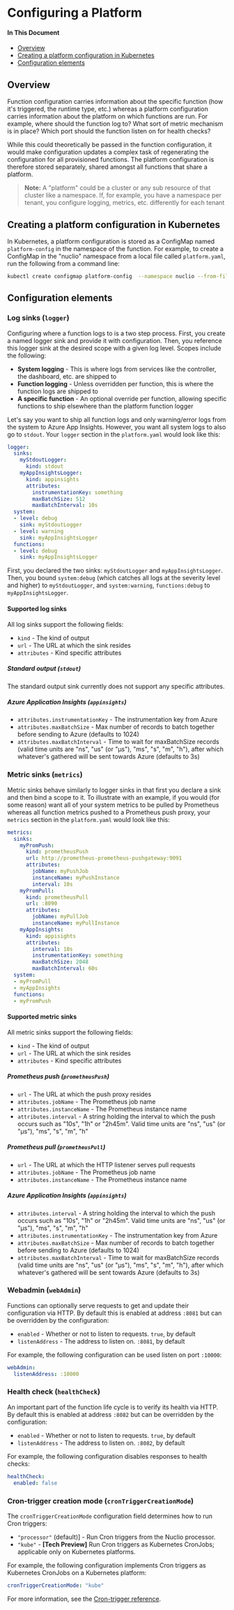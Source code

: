 # Configuring a Platform

#### In This Document
- [Overview](#overview)
- [Creating a platform configuration in Kubernetes](#k8s-platform-config-create)
- [Configuration elements](#configuration-elements)

## Overview

Function configuration carries information about the specific function (how it's triggered, the runtime type, etc.) whereas a platform configuration carries information about the platform on which functions are run. For example, where should the function log to? What sort of metric mechanism is in place? Which port should the function listen on for health checks? 

While this could theoretically be passed in the function configuration, it would make configuration updates a complex task of regenerating the configuration for all provisioned functions. The platform configuration is therefore stored separately, shared amongst all functions that share a platform.

> **Note:** A "platform" could be a cluster or any sub resource of that cluster like a namespace. If, for example, you have a namespace per tenant, you configure logging, metrics, etc. differently for each tenant

<a id="k8s-platform-config-create"></a>
## Creating a platform configuration in Kubernetes

In Kubernetes, a platform configuration is stored as a ConfigMap named `platform-config` in the namespace of the function. For example, to create a ConfigMap in the "nuclio" namespace from a local file called `platform.yaml`, run the following from a command line:
```sh
kubectl create configmap platform-config  --namespace nuclio --from-file platform.yaml
```

<a id="config-elements"></a>
## Configuration elements

<a id="logger-supported-log-sinks"></a>
### Log sinks (`logger`)

Configuring where a function logs to is a two step process. First, you create a named logger sink and provide it with configuration. Then, you reference this logger sink at the desired scope with a given log level. Scopes include the following:

- **System logging** - This is where logs from services like the controller, the dashboard, etc. are shipped to
- **Function logging** - Unless overridden per function, this is where the function logs are shipped to
- **A specific function** - An optional override per function, allowing specific functions to ship elsewhere than the platform function logger

Let's say you want to ship all function logs and only warning/error logs from the system to Azure App Insights. However, you want all system logs to also go to `stdout`. Your `logger` section in the `platform.yaml` would look like this:

```yaml
logger:
  sinks:
    myStdoutLogger:
      kind: stdout
    myAppInsightsLogger:
      kind: appinsights
      attributes:
        instrumentationKey: something
        maxBatchSize: 512
        maxBatchInterval: 10s
  system:
  - level: debug
    sink: myStdoutLogger
  - level: warning
    sink: myAppInsightsLogger
  functions:
  - level: debug
    sink: myAppInsightsLogger
```

First, you declared the two sinks: `myStdoutLogger` and `myAppInsightsLogger`. Then, you bound `system:debug` (which catches all logs at the severity level and higher) to `myStdoutLogger`, and `system:warning`, `functions:debug` to `myAppInsightsLogger`.

<a id="supported-log-sinks"></a>
#### Supported log sinks

All log sinks support the following fields:

- `kind` - The kind of output
- `url` - The URL at which the sink resides
- `attributes` - Kind specific attributes

<a id="log-sink-stdout"></a>
##### Standard output (`stdout`)

The standard output sink currently does not support any specific attributes.

<a id="log-sink-appinsights"></a>
##### Azure Application Insights (`appinsights`)

- `attributes.instrumentationKey` - The instrumentation key from Azure
- `attributes.maxBatchSize` - Max number of records to batch together before sending to Azure (defaults to 1024)
- `attributes.maxBatchInterval` - Time to wait for maxBatchSize records (valid time units are "ns", "us" (or "µs"), "ms", "s", "m", "h"), after which whatever's gathered will be sent towards Azure (defaults to 3s)

<a id="metrics"></a>
### Metric sinks (`metrics`)

Metric sinks behave similarly to logger sinks in that first you declare a sink and then bind a scope to it. To illustrate with an example, if you would (for some reason) want all of your system metrics to be pulled by Prometheus whereas all function metrics pushed to a Prometheus push proxy, your `metrics` section in the `platform.yaml` would look like this:

```yaml
metrics:
  sinks:
    myPromPush:
      kind: prometheusPush
      url: http://prometheus-prometheus-pushgateway:9091
      attributes:
        jobName: myPushJob
        instanceName: myPushInstance
        interval: 10s
    myPromPull:
      kind: prometheusPull
      url: :8090
      attributes:
        jobName: myPullJob
        instanceName: myPullInstance
    myAppInsights:
      kind: appisights
      attributes:
        interval: 10s
        instrumentationKey: something
        maxBatchSize: 2048
        maxBatchInterval: 60s
  system:
  - myPromPull
  - myAppInsights
  functions:
  - myPromPush
```

<a id="supported-metric-sinks"></a>
#### Supported metric sinks

All metric sinks support the following fields:

- `kind` - The kind of output
- `url` - The URL at which the sink resides
- `attributes` - Kind specific attributes

<a id="metric-sink-prometheusPush"></a>
##### Prometheus push (`prometheusPush`)

- `url` - The URL at which the push proxy resides
- `attributes.jobName` - The Prometheus job name
- `attributes.instanceName` - The Prometheus instance name
- `attributes.interval` - A string holding the interval to which the push occurs such as "10s", "1h" or "2h45m".
    Valid time units are "ns", "us" (or "µs"), "ms", "s", "m", "h"

<a id="metric-sink-prometheusPull"></a>
##### Prometheus pull (`prometheusPull`)

- `url` - The URL at which the HTTP listener serves pull requests
- `attributes.jobName` - The Prometheus job name
- `attributes.instanceName` - The Prometheus instance name

<a id="metric-sink-appinsights"></a>
##### Azure Application Insights (`appinsights`)

- `attributes.interval` - A string holding the interval to which the push occurs such as "10s", "1h" or "2h45m". Valid time units are "ns", "us" (or "µs"), "ms", "s", "m", "h"
- `attributes.instrumentationKey` - The instrumentation key from Azure
- `attributes.maxBatchSize` - Max number of records to batch together before sending to Azure (defaults to 1024)
- `attributes.maxBatchInterval` - Time to wait for maxBatchSize records (valid time units are "ns", "us" (or "µs"), "ms", "s", "m", "h"), after which whatever's gathered will be sent towards Azure (defaults to 3s)

<a id="webAdmin"></a>
### Webadmin (`webAdmin`)

Functions can optionally serve requests to get and update their configuration via HTTP. By default this is enabled at address `:8081` but can be overridden by the configuration:

- `enabled` - Whether or not to listen to requests. `true`, by default
- `listenAddress` - The address to listen on. `:8081`, by default

For example, the following configuration can be used listen on port `:10000`:

```yaml
webAdmin:
  listenAddress: :10000
```

<a id="healthCheck"></a>
### Health check (`healthCheck`)

An important part of the function life cycle is to verify its health via HTTP. By default this is enabled at address `:8082` but can be overridden by the configuration:

- `enabled` - Whether or not to listen to requests. `true`, by default
- `listenAddress` - The address to listen on. `:8082`, by default

For example, the following configuration disables responses to health checks:

```yaml
healthCheck:
  enabled: false
```

<a id="cronTriggerCreationMode"></a>
### Cron-trigger creation mode (`cronTriggerCreationMode`)

The `cronTriggerCreationMode` configuration field determines how to run Cron triggers:

- `"processor"` (default)] - Run Cron triggers from the Nuclio processor.
- `"kube"` - **[Tech Preview]** Run Cron triggers as Kubernetes CronJobs; applicable only on Kubernetes platforms.

For example, the following configuration implements Cron triggers as Kubernetes CronJobs on a Kubernetes platform:
```yaml
cronTriggerCreationMode: "kube"
```

For more information, see the [Cron-trigger reference](/docs/reference/triggers/cron.md).

